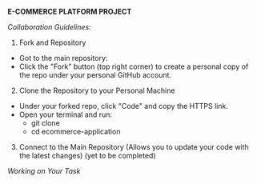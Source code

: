 **E-COMMERCE PLATFORM PROJECT**

_Collaboration Guidelines:_

1. Fork and Repository
  - Got to the main repository:
  - Click the "Fork" button (top right corner) to create a personal copy of the repo under your personal GitHub account.

2. Clone the Repository to your Personal Machine
  - Under your forked repo, click "Code" and copy the HTTPS link.
  - Open your terminal and run:
    - git clone <your-forked-repo-url>
    - cd ecommerce-application
   
3. Connect to the Main Repository (Allows you to update your code with the latest changes)
  (yet to be completed)


_Working on Your Task_





